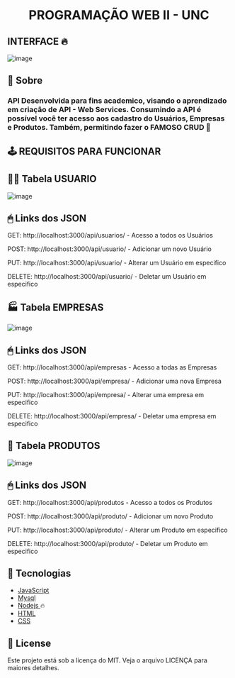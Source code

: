<h1 align="center"><p>PROGRAMAÇÃO WEB II - UNC</p> </h1>

## INTERFACE 🔥
![image](https://user-images.githubusercontent.com/68932001/142342704-ed74ad3f-0bd0-4e57-acb2-54b5e842c180.png)


## 📕 Sobre

### API Desenvolvida para fins academico, visando o aprendizado em criação de API - Web Services. Consumindo a API é possível você ter acesso aos cadastro do Usuários, Empresas e Produtos. Também, permitindo fazer o FAMOSO CRUD 🧨


## 🕹 REQUISITOS PARA FUNCIONAR
## 🙍‍♂ Tabela USUARIO 
![image](https://user-images.githubusercontent.com/68932001/142340378-170acb4d-83a4-4d66-b689-1914d1f45d3c.png)

## 🖱 Links dos JSON 
<p>GET:  http://localhost:3000/api/usuarios/ - Acesso a todos os Usuários</p>
<p>POST:  http://localhost:3000/api/usuario/ - Adicionar um novo Usuário</p>
<p>PUT:  http://localhost:3000/api/usuario/ - Alterar um Usuário em especifico</p>
<p>DELETE:  http://localhost:3000/api/usuario/ - Deletar um Usuário em especifico</p>

## 🏭 Tabela EMPRESAS 
![image](https://user-images.githubusercontent.com/68932001/142341304-f9090a78-f364-4008-8d7e-060934e7a73b.png)

## 🖱 Links dos JSON 
<p>GET:  http://localhost:3000/api/empresas - Acesso a todas as Empresas</p>
<p>POST:  http://localhost:3000/api/empresa/ - Adicionar uma nova Empresa</p>
<p>PUT:  http://localhost:3000/api/empresa/ - Alterar uma empresa em especifico</p>
<p>DELETE:  http://localhost:3000/api/empresa/ - Deletar uma empresa em especifico</p>

## 🥫 Tabela PRODUTOS 
![image](https://user-images.githubusercontent.com/68932001/142341813-97fccd31-37d2-4068-8013-ca9e0b36b2c4.png)
## 🖱 Links dos JSON 

<p>GET:  http://localhost:3000/api/produtos - Acesso a todos os Produtos</p>
<p>POST:  http://localhost:3000/api/produto/ - Adicionar um novo Produto</p>
<p>PUT:  http://localhost:3000/api/produto/ - Alterar um Produto em especifico</p>
<p>DELETE:  http://localhost:3000/api/produto/ - Deletar um Produto em especifico</p>



## 🔨 Tecnologias

- [JavaScript](https://#)
- [Mysql](https://www.mysql.com/)
- [Nodejs ](https://www.mysql.com/) 🔥
- [HTML](https://reactnative.dev)
- [CSS](https://#)


## 📜 License

Este projeto está sob a licença do MIT. Veja o arquivo LICENÇA para maiores detalhes.
